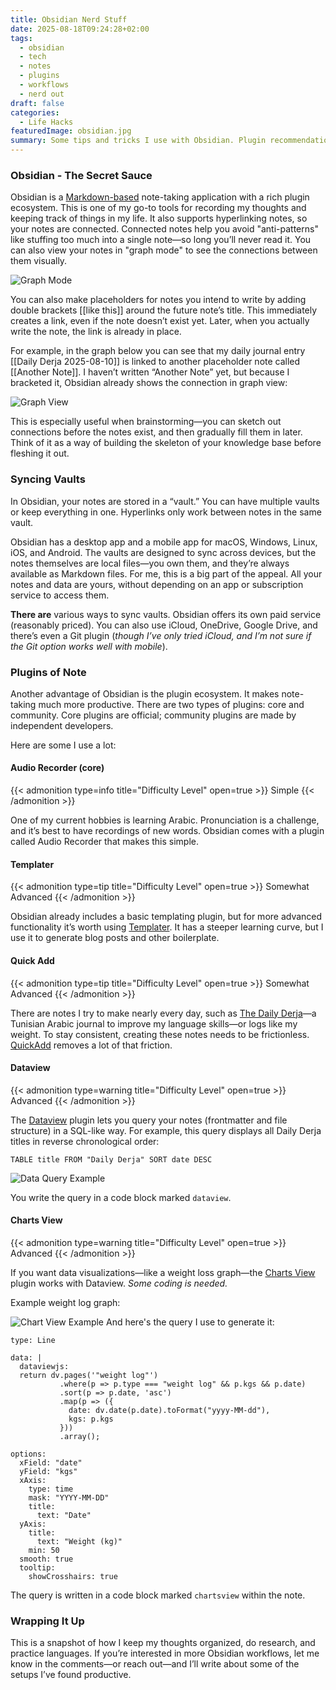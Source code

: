 ```yaml
---
title: Obsidian Nerd Stuff
date: 2025-08-18T09:24:28+02:00
tags:
  - obsidian
  - tech
  - notes
  - plugins
  - workflows
  - nerd out
draft: false
categories:
  - Life Hacks
featuredImage: obsidian.jpg
summary: Some tips and tricks I use with Obsidian. Plugin recommendations and workflows.
---
```

### Obsidian - The Secret Sauce

Obsidian is a [Markdown-based](https://www.markdownguide.org/) note-taking application with a rich plugin ecosystem. This is one of my go-to tools for recording my thoughts and keeping track of things in my life. It also supports hyperlinking notes, so your notes are connected. Connected notes help you avoid "anti-patterns" like stuffing too much into a single note—so long you’ll never read it. You can also view your notes in "graph mode" to see the connections between them visually.         
 
![Graph Mode](graph-mode-screenshot.png)

You can also make placeholders for notes you intend to write by adding double brackets [[like this]] around the future note’s title. This immediately creates a link, even if the note doesn’t exist yet. Later, when you actually write the note, the link is already in place.

For example, in the graph below you can see that my daily journal entry [[Daily Derja 2025-08-10]] is linked to another placeholder note called [[Another Note]]. I haven’t written “Another Note” yet, but because I bracketed it, Obsidian already shows the connection in graph view:

![Graph View](graph-view.png)

This is especially useful when brainstorming—you can sketch out connections before the notes exist, and then gradually fill them in later. Think of it as a way of building the skeleton of your knowledge base before fleshing it out.

### Syncing Vaults 

In Obsidian, your notes are stored in a “vault.” You can have multiple vaults or keep everything in one. Hyperlinks only work between notes in the same vault. 

Obsidian has a desktop app and a mobile app for macOS, Windows, Linux, iOS, and Android. The vaults are designed to sync across devices, but the notes themselves are local files—you own them, and they’re always available as Markdown files. For me, this is a big part of the appeal. All your notes and data are yours, without depending on an app or subscription service to access them.

**There are** various ways to sync vaults. Obsidian offers its own paid service (reasonably priced). You can also use iCloud, OneDrive, Google Drive, and there’s even a Git plugin (*though I’ve only tried iCloud, and I’m not sure if the Git option works well with mobile*).
### Plugins of Note

Another advantage of Obsidian is the plugin ecosystem. It makes note-taking much more productive. There are two types of plugins: core and community. Core plugins are official; community plugins are made by independent developers.

Here are some I use a lot:
#### Audio Recorder (core)
{{< admonition type=info title="Difficulty Level" open=true >}}
Simple
{{< /admonition >}}

One of my current hobbies is learning Arabic. Pronunciation is a challenge, and it’s best to have recordings of new words. Obsidian comes with a plugin called Audio Recorder that makes this simple.
#### Templater
{{< admonition type=tip title="Difficulty Level" open=true >}}
Somewhat Advanced
{{< /admonition >}}


Obsidian already includes a basic templating plugin, but for more advanced functionality it’s worth using [Templater](https://github.com/SilentVoid13/Templater). It has a steeper learning curve, but I use it to generate blog posts and other boilerplate.
#### Quick Add

{{< admonition type=tip title="Difficulty Level" open=true >}}
Somewhat Advanced
{{< /admonition >}}

There are notes I try to make nearly every day, such as [The Daily Derja](https://dailyderja.com)—a Tunisian Arabic journal to improve my language skills—or logs like my weight. To stay consistent, creating these notes needs to be frictionless. [QuickAdd](https://github.com/chhoumann/quickadd) removes a lot of that friction.
#### Dataview

{{< admonition type=warning title="Difficulty Level" open=true >}}
Advanced
{{< /admonition >}}

The [Dataview](https://github.com/blacksmithgu/obsidian-dataview) plugin lets you query your notes (frontmatter and file structure) in a SQL-like way. For example, this query displays all Daily Derja titles in reverse chronological order:

```dataview
TABLE title FROM "Daily Derja" SORT date DESC
```
![Data Query Example](dataview-query-example.png)

You write the query in a code block marked `dataview`.
#### Charts View

{{< admonition type=warning title="Difficulty Level" open=true >}}
Advanced
{{< /admonition >}}

If you want data visualizations—like a weight loss graph—the [Charts View](https://github.com/caronchen/obsidian-chartsview-plugin) plugin works with Dataview. _Some coding is needed._ 

Example weight log graph:

![Chart View Example](chartview-example.png)
And here's the query I use to generate it:

```chartsview
type: Line

data: |
  dataviewjs:
  return dv.pages('"weight log"')
           .where(p => p.type === "weight log" && p.kgs && p.date)
           .sort(p => p.date, 'asc')
           .map(p => ({
             date: dv.date(p.date).toFormat("yyyy-MM-dd"),
             kgs: p.kgs
           }))
           .array();

options:
  xField: "date"
  yField: "kgs"
  xAxis:
    type: time
    mask: "YYYY-MM-DD"
    title:
      text: "Date"
  yAxis:
    title:
      text: "Weight (kg)"
    min: 50
  smooth: true
  tooltip:
    showCrosshairs: true
```

The query is written in a code block marked `chartsview` within the note.

### Wrapping It Up

This is a snapshot of how I keep my thoughts organized, do research, and practice languages. If you’re interested in more Obsidian workflows, let me know in the comments—or reach out—and I’ll write about some of the setups I’ve found productive.

